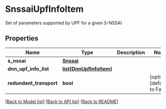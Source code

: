 # SnssaiUpfInfoItem

Set of parameters supported by UPF for a given S-NSSAI
## Properties
Name | Type | Description | Notes
------------ | ------------- | ------------- | -------------
**s_nssai** | [**Snssai**](Snssai.md) |  | 
**dnn_upf_info_list** | [**list[DnnUpfInfoItem]**](DnnUpfInfoItem.md) |  | 
**redundant_transport** | **bool** |  | [optional] [default to False]

[[Back to Model list]](../README.md#documentation-for-models) [[Back to API list]](../README.md#documentation-for-api-endpoints) [[Back to README]](../README.md)


